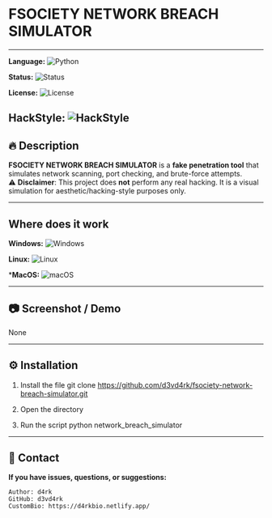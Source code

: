 # FSOCIETY NETWORK BREACH SIMULATOR

---

**Language:** ![Python](https://img.shields.io/badge/python-3.11-blue?logo=python)

**Status:** ![Status](https://img.shields.io/badge/status-active-success)

**License:** ![License](https://img.shields.io/badge/license-MIT-green)

**HackStyle:** ![HackStyle](https://img.shields.io/badge/style-fsociety-black)
---

## 🔥 Description

**FSOCIETY NETWORK BREACH SIMULATOR** is a **fake penetration tool** that simulates network scanning, port checking, and brute-force attempts.  
⚠️ **Disclaimer**: This project does **not** perform any real hacking. It is a visual simulation for aesthetic/hacking-style purposes only.

---

## Where does it work

**Windows:** ![Windows](https://img.shields.io/badge/Windows-Tested-blue?logo=windows)

**Linux:** ![Linux](https://img.shields.io/badge/Linux-Not%20tested-lightgrey?logo=linux)

***MacOS:** ![macOS](https://img.shields.io/badge/macOS-Not%20tested-lightgrey?logo=apple)

---

## 📷 Screenshot / Demo

None

---

## ⚙️ Installation

1) Install the file
   git clone https://github.com/d3vd4rk/fsociety-network-breach-simulator.git

2) Open the directory

3) Run the script 
   python network_breach_simulator

---

## 📡 Contact

**If you have issues, questions, or suggestions:**

    Author: d4rk
    GitHub: d3vd4rk
    CustomBio: https://d4rkbio.netlify.app/
  


